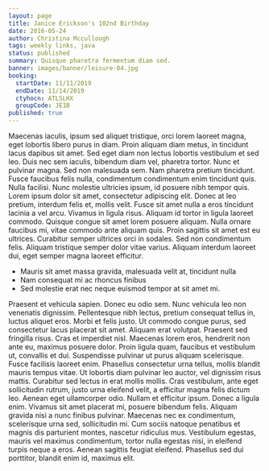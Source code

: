 ```yaml
---
layout: page
title: Janice Erickson's 102nd Birthday
date: 2016-05-24
author: Christina Mccullough
tags: weekly links, java
status: published
summary: Quisque pharetra fermentum diam sed.
banner: images/banner/leisure-04.jpg
booking:
  startDate: 11/11/2019
  endDate: 11/14/2019
  ctyhocn: ATLSLHX
  groupCode: JE1B
published: true
---
```

Maecenas iaculis, ipsum sed aliquet tristique, orci lorem laoreet magna, eget lobortis libero purus in diam. Proin aliquam diam metus, in tincidunt lacus dapibus sit amet. Sed eget diam non lectus lobortis vestibulum et sed leo. Duis nec sem iaculis, bibendum diam vel, pharetra tortor. Nunc et pulvinar magna. Sed non malesuada sem. Nam pharetra pretium tincidunt. Fusce faucibus felis nulla, condimentum condimentum enim tincidunt quis. Nulla facilisi. Nunc molestie ultricies ipsum, id posuere nibh tempor quis.
Lorem ipsum dolor sit amet, consectetur adipiscing elit. Donec at leo pretium, interdum felis et, mollis velit. Fusce sit amet nulla a eros tincidunt lacinia a vel arcu. Vivamus in ligula risus. Aliquam id tortor in ligula laoreet commodo. Quisque congue sit amet lorem posuere aliquam. Nulla ornare faucibus mi, vitae commodo ante aliquam quis. Proin sagittis sit amet est eu ultrices. Curabitur semper ultrices orci in sodales. Sed non condimentum felis. Aliquam tristique semper dolor vitae varius. Aliquam interdum laoreet dui, eget semper magna laoreet efficitur.

* Mauris sit amet massa gravida, malesuada velit at, tincidunt nulla
* Nam consequat mi ac rhoncus finibus
* Sed molestie erat nec neque euismod tempor at sit amet mi.

Praesent et vehicula sapien. Donec eu odio sem. Nunc vehicula leo non venenatis dignissim. Pellentesque nibh lectus, pretium consequat tellus in, luctus aliquet eros. Morbi et felis justo. Ut commodo congue purus, sed consectetur lacus placerat sit amet. Aliquam erat volutpat. Praesent sed fringilla risus. Cras et imperdiet nisl. Maecenas lorem eros, hendrerit non ante eu, maximus posuere dolor. Proin ligula quam, faucibus et vestibulum ut, convallis et dui. Suspendisse pulvinar ut purus aliquam scelerisque.
Fusce facilisis laoreet enim. Phasellus consectetur urna tellus, mollis blandit mauris tempus vitae. Ut lobortis diam pulvinar leo auctor, vel dignissim risus mattis. Curabitur sed lectus in erat mollis mollis. Cras vestibulum, ante eget sollicitudin rutrum, justo urna eleifend velit, a efficitur magna felis dictum leo. Aenean eget ullamcorper odio. Nullam et efficitur ipsum. Donec a ligula enim. Vivamus sit amet placerat mi, posuere bibendum felis. Aliquam gravida nisi a nunc finibus pulvinar. Maecenas nec ex condimentum, scelerisque urna sed, sollicitudin mi. Cum sociis natoque penatibus et magnis dis parturient montes, nascetur ridiculus mus. Vestibulum egestas, mauris vel maximus condimentum, tortor nulla egestas nisi, in eleifend turpis neque a eros. Aenean sagittis feugiat eleifend. Phasellus sed dui porttitor, blandit enim id, maximus elit.
